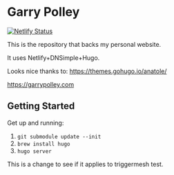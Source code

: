 # Garry Polley

[![Netlify Status](https://api.netlify.com/api/v1/badges/7e38c58b-aa6f-422e-8669-7971cfe8f2fa/deploy-status)](https://app.netlify.com/sites/garrypolley/deploys)

This is the repository that backs my personal website. 

It uses Netlify+DNSimple+Hugo. 

Looks nice thanks to: https://themes.gohugo.io/anatole/

https://garrypolley.com

## Getting Started

Get up and running:

1. `git submodule update --init`
1. `brew install hugo`
1. `hugo server`

This is a change to see if it applies to triggermesh test.
